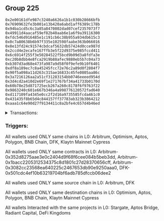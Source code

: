 ## Group 225

```0x17f2120a019da7fd7417c084b0dec748009395f0
0x2e00161dfe987c3240a6626a1b1c030b28666bfb
0x76909632fe3b001e13b420a6abd1aff6389c178b
0x94ba1cd5c6c3a85a8470802dad07cef2357073f7
0x49911d4aacaf59ef82b40aab6e1a6f9a39116300
0xfdc546d916485e1c191cb6c38b955a934db615c3
0x0c7a80638b6b97f335e102598faabe363b066016
0x8e13fd24c91574cbdcaf5632db57424d0cce987d
0x2ccd4e2ecafe167ffb3e5f22d9375e985fccd411
0x6c6914f255f3e50284522f5bcd9b09d3a8fdfa3e
0xc20b8dbb4e8fca2919b88afec9880eb5b7c04a73
0xb307d3ad68e473fa987a9d58f0f9efe9b10f6401
0xdf8a189ec7c8a45245fcc72e76c2a89d0f2804f7
0x90f5a098a11d263c315ae16833c45fe0805aa86c
0x3a7216126aa2a51cf31283154bb0746eeeed954d
0x3d4cd2a410d2e69f1e271767bf34a41733b0170d
0x60b78e25d871725ecb267a260c8178f6f9763f22
0x9863240c601e667b346a4a998776120572fad640
0xd117109fa4345e0cc2f2d16a9735585fcda461c0
0x431435f8b65d4c844157ff37783ab323b3864212
0xaaa1c64e90d27f9134411c8a2bfe4c657d4b46ed
```
<details>
<summary>Transactions:</summary>

Hashes: 

Wallet: 0x17f2120a019da7fd7417c084b0dec748009395f0

       Hash: 0xcfc17ea203798d85ad5d8fc9cfc423f384d9eda606ea006665643b9a7165b539
         - source chain: Arbitrum
         - destination chain: Optimism
         - project: Stargate
         - contract: 0x352d8275aae3e0c2404d9f68f6cee084b5beb3dd
         - value USD: 11.071401979
       Hash: 0xc278ea2a5d0f7d3a01c7a1764f75ef6755c8753e8a6aa4a362595a8824021615
         - source chain: Arbitrum
         - destination chain: Aptos
         - project: Aptos Bridge
         - contract: 0x1bacc2205312534375c8d1801c27d28370656cff
       Hash: 0x86c8ff412f92800a2eadb368c4145ddb5fe92291fb8af15b8f8722df702846c2
         - source chain: Arbitrum
         - destination chain: Polygon
         - project: Stargate
         - contract: 0x352d8275aae3e0c2404d9f68f6cee084b5beb3dd
         - value USD: 2108.418206466
       Hash: 0x9756380b86f8386333067d6732de958d02c5250652943f7da80eb8afa9e9156f
         - source chain: Arbitrum
         - destination chain: Polygon
         - project: Stargate
         - contract: 0x352d8275aae3e0c2404d9f68f6cee084b5beb3dd
         - value USD: 1.137778312
       Hash: 0xba7fac0156f5bad702a2d1b9f0d446480be4942ac383e1335e9ce86ceaa75247
         - source chain: Arbitrum
         - destination chain: BNB Chain
         - project: Radiant Capital
         - contract: 0x3082cc23568ea640225c2467653db90e9250aaa0
       Hash: 0xa5e8942568009eb8b7ccf869e84c63c82ac78cd18ab756472eff7c1742642883
         - source chain: Arbitrum
         - destination chain: Polygon
         - project: Stargate
         - contract: 0x352d8275aae3e0c2404d9f68f6cee084b5beb3dd
         - value USD: 4.856902091
       Hash: 0xd8f457a7055fd4819c5ed5acf862465a7deb8abd125cb411ff34aa80c55bdd0a
         - source chain: DFK
         - destination chain: Klaytn Mainnet Cypress
         - project: DeFi Kingdoms
         - contract: 0x501cdc4ef10b63219704bf6adb785dfccb06dee2
Wallet: 0x2e00161dfe987c3240a6626a1b1c030b28666bfb

       Hash:0x1ea3874bc60eca7b33763a207ab043eaddc11133747017b59478903f7c7bfe17
         - source chain: Arbitrum
         - destination chain: Optimism
         - project: Stargate
         - contract: 0x352d8275aae3e0c2404d9f68f6cee084b5beb3dd
         - value USD: 8.995579865
       Hash:0x82bae3bd85108cec8d2275895f87b2636e367ffc810dd2b5f8d28a70e7738ce0
         - source chain: Arbitrum
         - destination chain: Aptos
         - project: Aptos Bridge
         - contract: 0x1bacc2205312534375c8d1801c27d28370656cff
       Hash:0x31f9555e8266466d536d962626e7a8481574314c4db73201be7e80dbffd68dac
         - source chain: Arbitrum
         - destination chain: Polygon
         - project: Stargate
         - contract: 0x352d8275aae3e0c2404d9f68f6cee084b5beb3dd
         - value USD: 2163.603207255
       Hash:0xb03138d2b8dcd0b8b25511ce0d75441e46996a88693bc5a5d6e5bd5661a67321
         - source chain: Arbitrum
         - destination chain: Polygon
         - project: Stargate
         - contract: 0x352d8275aae3e0c2404d9f68f6cee084b5beb3dd
         - value USD: 1.054094456
       Hash:0xc772a4e3b8a948b76d5a66d13e25e3d18f456971cf2240b7dd53c97157089ee1
         - source chain: Arbitrum
         - destination chain: BNB Chain
         - project: Radiant Capital
         - contract: 0x3082cc23568ea640225c2467653db90e9250aaa0
       Hash:0x08d284d1edaa0f60445dc2b1134231421f9adbdde2332f7510846fa2dd8986f9
         - source chain: Arbitrum
         - destination chain: Polygon
         - project: Stargate
         - contract: 0x352d8275aae3e0c2404d9f68f6cee084b5beb3dd
         - value USD: 3.941564108
       Hash:0x3cab34970c38ba3132e5d1a173af074b003e937d6f1955d4734adda1056204c3
         - source chain: DFK
         - destination chain: Klaytn Mainnet Cypress
         - project: DeFi Kingdoms
         - contract: 0x501cdc4ef10b63219704bf6adb785dfccb06dee2
       Hash:0x1efccc5e47088186aa508204373671fb312c7b7bc0e884f5f4ff8c0e47efa41e
         - source chain: DFK
         - destination chain: Klaytn Mainnet Cypress
         - project: DeFi Kingdoms
         - contract: 0x501cdc4ef10b63219704bf6adb785dfccb06dee2
Wallet: 0x76909632fe3b001e13b420a6abd1aff6389c178b

       Hash:0xbc41078ce81e1fd3e6d30ee7c3b0cf1a5bf81024e395b47b21650ea71a6983c1
         - source chain: Arbitrum
         - destination chain: Optimism
         - project: Stargate
         - contract: 0x352d8275aae3e0c2404d9f68f6cee084b5beb3dd
         - value USD: 9.525144216
       Hash:0x5b4f2446d27356c61333a4534bc381994e3bc225f581b57a850f9d1e1caea0b3
         - source chain: Arbitrum
         - destination chain: Aptos
         - project: Aptos Bridge
         - contract: 0x1bacc2205312534375c8d1801c27d28370656cff
       Hash:0x26f1f7f8dad643f9769a962d89390e458db2b9c26ff5c5fee8d7944af544a39d
         - source chain: Arbitrum
         - destination chain: Polygon
         - project: Stargate
         - contract: 0x352d8275aae3e0c2404d9f68f6cee084b5beb3dd
         - value USD: 2348.523182071
       Hash:0xc057fd9772fdb2d734eea8305e5ab8d19870bac114a93aa08a9513bb7feae89e
         - source chain: Arbitrum
         - destination chain: Polygon
         - project: Stargate
         - contract: 0x352d8275aae3e0c2404d9f68f6cee084b5beb3dd
         - value USD: 1.167573367
       Hash:0x7890acb51545cf1c2121642b065e99c5410c33b8c7088aa9302b799cf79e5bbb
         - source chain: Arbitrum
         - destination chain: BNB Chain
         - project: Radiant Capital
         - contract: 0x3082cc23568ea640225c2467653db90e9250aaa0
       Hash:0x42839e972ed197c015d11122aab8c7ed1e37ae120803c40fbd2e66ae694854cd
         - source chain: Arbitrum
         - destination chain: Polygon
         - project: Stargate
         - contract: 0x352d8275aae3e0c2404d9f68f6cee084b5beb3dd
         - value USD: 7.823987772
       Hash:0x6ec570c00c2b3824d1ac2fa9fd2ac962331b051c901ae4a6f310ec4c3437f61a
         - source chain: DFK
         - destination chain: Klaytn Mainnet Cypress
         - project: DeFi Kingdoms
         - contract: 0x501cdc4ef10b63219704bf6adb785dfccb06dee2
       Hash:0x4743d8b0a6b45405585c82ad1f1f7ecfc7e0aeb54444894e13b81dbdb8c7e618
         - source chain: DFK
         - destination chain: Klaytn Mainnet Cypress
         - project: DeFi Kingdoms
         - contract: 0x501cdc4ef10b63219704bf6adb785dfccb06dee2
Wallet: 0x94ba1cd5c6c3a85a8470802dad07cef2357073f7

       Hash:0xbbd6ea20143f7684769cdd245c7361021ba63786fcceb4d5cdede5890aec1f87
         - source chain: Arbitrum
         - destination chain: Optimism
         - project: Stargate
         - contract: 0x352d8275aae3e0c2404d9f68f6cee084b5beb3dd
         - value USD: 11.050710392
       Hash:0x399a59a94a529b767d09b6a778a00a06677643a420026a7009e886ad00b61e0b
         - source chain: Arbitrum
         - destination chain: Aptos
         - project: Aptos Bridge
         - contract: 0x1bacc2205312534375c8d1801c27d28370656cff
       Hash:0x79351a9594bc23487d908efba5fd82297f43770152f9ea7e450af33deab34440
         - source chain: Arbitrum
         - destination chain: Polygon
         - project: Stargate
         - contract: 0x352d8275aae3e0c2404d9f68f6cee084b5beb3dd
         - value USD: 2551.306320466
       Hash:0x8d26ecb918f0e965c596b7555c35d2472a3e71f8b19fd457139ac520a6bf0a5d
         - source chain: Arbitrum
         - destination chain: Polygon
         - project: Stargate
         - contract: 0x352d8275aae3e0c2404d9f68f6cee084b5beb3dd
         - value USD: 1.003645046
       Hash:0xf5163b0e8367a2ae3689855eb3ce81f125475937186060ef4b56f37a846fa3c6
         - source chain: Arbitrum
         - destination chain: BNB Chain
         - project: Radiant Capital
         - contract: 0x3082cc23568ea640225c2467653db90e9250aaa0
       Hash:0xde56657ff06e00c1420c9c4ce268b04d3ea22f318896b0f01ab2db08dc62a887
         - source chain: Arbitrum
         - destination chain: Polygon
         - project: Stargate
         - contract: 0x352d8275aae3e0c2404d9f68f6cee084b5beb3dd
         - value USD: 4.990921912
       Hash:0xd26ee34cf57664b0fa70f9708b0e61929664928214755ff8709d925f3e7820d7
         - source chain: DFK
         - destination chain: Klaytn Mainnet Cypress
         - project: DeFi Kingdoms
         - contract: 0x501cdc4ef10b63219704bf6adb785dfccb06dee2
       Hash:0xa61094968991be2f90b497d4f79de3471264527d543570401a8f127858754ebe
         - source chain: DFK
         - destination chain: Klaytn Mainnet Cypress
         - project: DeFi Kingdoms
         - contract: 0x501cdc4ef10b63219704bf6adb785dfccb06dee2
Wallet: 0x49911d4aacaf59ef82b40aab6e1a6f9a39116300

       Hash:0x4e1f87221d64dd1541c53cf378d3d7b6afe8d77d511eef018ddcb30c1cb4eaa6
         - source chain: Arbitrum
         - destination chain: Optimism
         - project: Stargate
         - contract: 0x352d8275aae3e0c2404d9f68f6cee084b5beb3dd
         - value USD: 8.704494825
       Hash:0x148e54f8168340e85d0098c97ca5802929c3b6374c7b92b1bd0cfb05d144a4d6
         - source chain: Arbitrum
         - destination chain: Aptos
         - project: Aptos Bridge
         - contract: 0x1bacc2205312534375c8d1801c27d28370656cff
       Hash:0x13542c20a29091f6e6e4f5fdc23f47947e2ec96daf664f223d77de4bc14f948d
         - source chain: Arbitrum
         - destination chain: Polygon
         - project: Stargate
         - contract: 0x352d8275aae3e0c2404d9f68f6cee084b5beb3dd
         - value USD: 2503.398167311
       Hash:0xcc8524fe3015c43bbe00ce152ffbd17979a49abc9ae00c91dc2a6fc1e0f8d300
         - source chain: Arbitrum
         - destination chain: Polygon
         - project: Stargate
         - contract: 0x352d8275aae3e0c2404d9f68f6cee084b5beb3dd
         - value USD: 0.9150221917
       Hash:0x190fbeba84571f6a828346feefcb7de678612620fb327c1dd8f390fbb30a0011
         - source chain: Arbitrum
         - destination chain: BNB Chain
         - project: Radiant Capital
         - contract: 0x3082cc23568ea640225c2467653db90e9250aaa0
       Hash:0x62b57d223c02d04c7fa7ac065a98470b92bdccaef8ca4296dee627ff7dc0b123
         - source chain: Arbitrum
         - destination chain: Polygon
         - project: Stargate
         - contract: 0x352d8275aae3e0c2404d9f68f6cee084b5beb3dd
         - value USD: 4.080517713
       Hash:0x2dc15c43c22d05b1d3c114ce4c04f819ce4a44b9a66734091c2b247b73e62106
         - source chain: DFK
         - destination chain: Klaytn Mainnet Cypress
         - project: DeFi Kingdoms
         - contract: 0x501cdc4ef10b63219704bf6adb785dfccb06dee2
       Hash:0x9f1290bf59e0ad3e0acf181e6c0cbe968075e053ea38a195d525b1950b096c9d
         - source chain: DFK
         - destination chain: Klaytn Mainnet Cypress
         - project: DeFi Kingdoms
         - contract: 0x501cdc4ef10b63219704bf6adb785dfccb06dee2
Wallet: 0xfdc546d916485e1c191cb6c38b955a934db615c3

       Hash:0x38d1fd05e528eefe82a58867314a58b562b08a4edb412a9226fc8eed1135b315
         - source chain: Arbitrum
         - destination chain: Optimism
         - project: Stargate
         - contract: 0x352d8275aae3e0c2404d9f68f6cee084b5beb3dd
         - value USD: 7.366555753
       Hash:0x577a454892247f1a3925fd918a3fc363120e55ae8fc9b68b3c675de0da56b496
         - source chain: Arbitrum
         - destination chain: Aptos
         - project: Aptos Bridge
         - contract: 0x1bacc2205312534375c8d1801c27d28370656cff
       Hash:0x2a8f22bcde07c447f193f2faa40f14651f9d57cba59338870005347649320bb3
         - source chain: Arbitrum
         - destination chain: Polygon
         - project: Stargate
         - contract: 0x352d8275aae3e0c2404d9f68f6cee084b5beb3dd
         - value USD: 2352.466522623
       Hash:0x6886b8e490ad24a863cdcb2660a7f877a4628436049f5bff25a76a9247fe5fe1
         - source chain: Arbitrum
         - destination chain: Polygon
         - project: Stargate
         - contract: 0x352d8275aae3e0c2404d9f68f6cee084b5beb3dd
         - value USD: 1.287349825
       Hash:0x40e3fca6979eded4f16c338754454558b1696b165077cea200c2b313098f9541
         - source chain: Arbitrum
         - destination chain: BNB Chain
         - project: Radiant Capital
         - contract: 0x3082cc23568ea640225c2467653db90e9250aaa0
       Hash:0xbaf1ad1be21305033407e2d7615cd9330ef5318dccd177a7f34d7eed8927105a
         - source chain: Arbitrum
         - destination chain: Polygon
         - project: Stargate
         - contract: 0x352d8275aae3e0c2404d9f68f6cee084b5beb3dd
         - value USD: 5.706410634
       Hash:0xd8464cdb4823fdb5166682017a1d1b98533be6b6757329d313fd01f1d80d8db9
         - source chain: DFK
         - destination chain: Klaytn Mainnet Cypress
         - project: DeFi Kingdoms
         - contract: 0x501cdc4ef10b63219704bf6adb785dfccb06dee2
       Hash:0x2dd83f273a3ac289f370497cdf6cab0bd6c5122c75a53d3ffb9b9cad9384c2f1
         - source chain: DFK
         - destination chain: Klaytn Mainnet Cypress
         - project: DeFi Kingdoms
         - contract: 0x501cdc4ef10b63219704bf6adb785dfccb06dee2
Wallet: 0x0c7a80638b6b97f335e102598faabe363b066016

       Hash:0x2da695e94bb4f5738f6493dd67da8ac19da38cb4e2b19d05f3b7c6713f3882b9
         - source chain: Arbitrum
         - destination chain: Optimism
         - project: Stargate
         - contract: 0x352d8275aae3e0c2404d9f68f6cee084b5beb3dd
         - value USD: 9.942483009
       Hash:0x933d910f59455871cf47e2e8034a0af463dc340f4c53d10d2699a641830d27f2
         - source chain: Arbitrum
         - destination chain: Aptos
         - project: Aptos Bridge
         - contract: 0x1bacc2205312534375c8d1801c27d28370656cff
       Hash:0x40f593f66ac75fc1a322ed2d507258b8f26b1e82a8f1a143fd0ce3f03414b71e
         - source chain: Arbitrum
         - destination chain: Polygon
         - project: Stargate
         - contract: 0x352d8275aae3e0c2404d9f68f6cee084b5beb3dd
         - value USD: 2254.324201769
       Hash:0xa8453e3ab65de0efbc125d98fc96896a2506d5800eea5e64891cd0d18e1e6c9c
         - source chain: Arbitrum
         - destination chain: Polygon
         - project: Stargate
         - contract: 0x352d8275aae3e0c2404d9f68f6cee084b5beb3dd
         - value USD: 1.289747795
       Hash:0xc9a5cbc2b90b0819b28fe449f4cfc1341dbce4f3cec3e0911571e8b21ec7208d
         - source chain: Arbitrum
         - destination chain: BNB Chain
         - project: Radiant Capital
         - contract: 0x3082cc23568ea640225c2467653db90e9250aaa0
       Hash:0x2dd67793a8862c15fd8bf3ec74a0a2b7833e5ebf3d3f00f6d324431249abcfd8
         - source chain: Arbitrum
         - destination chain: Polygon
         - project: Stargate
         - contract: 0x352d8275aae3e0c2404d9f68f6cee084b5beb3dd
         - value USD: 3.706109835
       Hash:0xaaac91fdba7fa4c0bfaaedd2fe1458d3348de8219ffea408d56f7dff66fcf6ba
         - source chain: DFK
         - destination chain: Klaytn Mainnet Cypress
         - project: DeFi Kingdoms
         - contract: 0x501cdc4ef10b63219704bf6adb785dfccb06dee2
       Hash:0x0c2a54d4d0ef3b0502e965f2873e20cdac7a1e95988550e22db3bebe24f97ee5
         - source chain: DFK
         - destination chain: Klaytn Mainnet Cypress
         - project: DeFi Kingdoms
         - contract: 0x501cdc4ef10b63219704bf6adb785dfccb06dee2
Wallet: 0x8e13fd24c91574cbdcaf5632db57424d0cce987d

       Hash:0xb75ec57d673baf2a4cb105ea1d239a0c0d3b5ef30102837a9d8d308bd21e6624
         - source chain: Arbitrum
         - destination chain: Optimism
         - project: Stargate
         - contract: 0x352d8275aae3e0c2404d9f68f6cee084b5beb3dd
         - value USD: 12.081782704
       Hash:0xbdcd895655420d41e41606c210db0673d72e6b0af72cfeecabaa0199d3e63cbb
         - source chain: Arbitrum
         - destination chain: Aptos
         - project: Aptos Bridge
         - contract: 0x1bacc2205312534375c8d1801c27d28370656cff
       Hash:0xd95b24194ca99cec5254acf6708efe20ec75c618c1b35aa9f3377201c42015c0
         - source chain: Arbitrum
         - destination chain: Polygon
         - project: Stargate
         - contract: 0x352d8275aae3e0c2404d9f68f6cee084b5beb3dd
         - value USD: 2458.186868982
       Hash:0x761bc899e53faeb24494a87b528de147fe47f7d3bb74f392de936854bd16301d
         - source chain: Arbitrum
         - destination chain: Polygon
         - project: Stargate
         - contract: 0x352d8275aae3e0c2404d9f68f6cee084b5beb3dd
         - value USD: 1.301246447
       Hash:0x946abd7c00ab9bba77f45a0c379da9737f775a6032a61738c1853da183b27f91
         - source chain: Arbitrum
         - destination chain: BNB Chain
         - project: Radiant Capital
         - contract: 0x3082cc23568ea640225c2467653db90e9250aaa0
       Hash:0xe5ab94d19645ab085c8d5cc6915c65492fd97535e1cebcb90644204efe39328c
         - source chain: Arbitrum
         - destination chain: Polygon
         - project: Stargate
         - contract: 0x352d8275aae3e0c2404d9f68f6cee084b5beb3dd
         - value USD: 7.690428744
       Hash:0x630a77e3fe53e1b9dde0b9725694dfc4fd4e86040ae5ec8792bb228ebd869623
         - source chain: DFK
         - destination chain: Klaytn Mainnet Cypress
         - project: DeFi Kingdoms
         - contract: 0x501cdc4ef10b63219704bf6adb785dfccb06dee2
       Hash:0xaffdd8fc6dfa0886209dc91f8fa2455764d2a7c9c4462b3d36124052abf1999d
         - source chain: DFK
         - destination chain: Klaytn Mainnet Cypress
         - project: DeFi Kingdoms
         - contract: 0x501cdc4ef10b63219704bf6adb785dfccb06dee2
Wallet: 0x2ccd4e2ecafe167ffb3e5f22d9375e985fccd411

       Hash:0x06b0d62395a0b2bb17dcb0525fd53fd5976a8cc4ba54e494778c1e1722c45c82
         - source chain: Arbitrum
         - destination chain: Optimism
         - project: Stargate
         - contract: 0x352d8275aae3e0c2404d9f68f6cee084b5beb3dd
         - value USD: 9.346284733
       Hash:0xff10227a961dbd3fa94cc9d91627be7afeec9ad101dfc1ee5cf398b984e64288
         - source chain: Arbitrum
         - destination chain: Aptos
         - project: Aptos Bridge
         - contract: 0x1bacc2205312534375c8d1801c27d28370656cff
       Hash:0x18c186815dbd5c0f55c12fbeda954dcd63b340c8af3bc73e60ecd8f03d959943
         - source chain: Arbitrum
         - destination chain: Polygon
         - project: Stargate
         - contract: 0x352d8275aae3e0c2404d9f68f6cee084b5beb3dd
         - value USD: 1998.548860529
       Hash:0xb43e0b09666ac8fa045e788264740bca1616bd77557641de33f25eb28b340faa
         - source chain: Arbitrum
         - destination chain: Polygon
         - project: Stargate
         - contract: 0x352d8275aae3e0c2404d9f68f6cee084b5beb3dd
         - value USD: 1.283749368
       Hash:0x2bef7f62f2584f0baf5392ebf0eccf4936e5a6cb8d743121c499eb9ce73e2aa7
         - source chain: Arbitrum
         - destination chain: BNB Chain
         - project: Radiant Capital
         - contract: 0x3082cc23568ea640225c2467653db90e9250aaa0
       Hash:0xdaa2bf130a3bb34ad61a6f7763c29d3246183d0a03969eebbc5ecfd95061954e
         - source chain: Arbitrum
         - destination chain: Polygon
         - project: Stargate
         - contract: 0x352d8275aae3e0c2404d9f68f6cee084b5beb3dd
         - value USD: 5.710007019
       Hash:0xab12438993837f20e08f346092f47dc2e4aaded1e63a223ad43a022d04a5f500
         - source chain: DFK
         - destination chain: Klaytn Mainnet Cypress
         - project: DeFi Kingdoms
         - contract: 0x501cdc4ef10b63219704bf6adb785dfccb06dee2
       Hash:0xa151658d749ba1af446d8f2e3cda15ec80a7a74cc6c9fce4e6d94edf66883b38
         - source chain: DFK
         - destination chain: Klaytn Mainnet Cypress
         - project: DeFi Kingdoms
         - contract: 0x501cdc4ef10b63219704bf6adb785dfccb06dee2
Wallet: 0x6c6914f255f3e50284522f5bcd9b09d3a8fdfa3e

       Hash:0x016357f76cb6b15b2dc1db68b2034939738774660a4599bd93c4e2adac46c2df
         - source chain: Arbitrum
         - destination chain: Optimism
         - project: Stargate
         - contract: 0x352d8275aae3e0c2404d9f68f6cee084b5beb3dd
         - value USD: 12.467558059
       Hash:0x74c5270fda16c6a630ba8334a8dac0a447e4eba2f501ed6fd6efc7f71a36685b
         - source chain: Arbitrum
         - destination chain: Aptos
         - project: Aptos Bridge
         - contract: 0x1bacc2205312534375c8d1801c27d28370656cff
       Hash:0x576f3965a65d8192460a0e6226d82b8d424cef788a8450bfa21f0188f3f60d46
         - source chain: Arbitrum
         - destination chain: Polygon
         - project: Stargate
         - contract: 0x352d8275aae3e0c2404d9f68f6cee084b5beb3dd
         - value USD: 2378.2599332
       Hash:0x02df320b6eb72340ab08b14c49b55b04aaefe5a9a7461e372adcdad1ea6c0bca
         - source chain: Arbitrum
         - destination chain: Polygon
         - project: Stargate
         - contract: 0x352d8275aae3e0c2404d9f68f6cee084b5beb3dd
         - value USD: 1.110783391
       Hash:0x7d28e25fcf21737484f450326e80904eb6429388f30e20bac35cb68177f717f0
         - source chain: Arbitrum
         - destination chain: BNB Chain
         - project: Radiant Capital
         - contract: 0x3082cc23568ea640225c2467653db90e9250aaa0
       Hash:0xefc2e1497ac43505fc43031b84df85990ab3db393ddff6b838c328cdaf27674a
         - source chain: Arbitrum
         - destination chain: Polygon
         - project: Stargate
         - contract: 0x352d8275aae3e0c2404d9f68f6cee084b5beb3dd
         - value USD: 3.884923541
       Hash:0xc87ed1f1c0790d5a9739b543110d7e2da2816ad7df5ed1f383ab8065b5fc73e1
         - source chain: DFK
         - destination chain: Klaytn Mainnet Cypress
         - project: DeFi Kingdoms
         - contract: 0x501cdc4ef10b63219704bf6adb785dfccb06dee2
       Hash:0x8c0384560e2c8a43c452bd26f4571131eecb433510244a4156db066d036e7785
         - source chain: DFK
         - destination chain: Klaytn Mainnet Cypress
         - project: DeFi Kingdoms
         - contract: 0x501cdc4ef10b63219704bf6adb785dfccb06dee2
Wallet: 0xc20b8dbb4e8fca2919b88afec9880eb5b7c04a73

       Hash:0x56ebf911124dbd683bfd6f2ab853936a5ccfc9605eaf79cea036e8cd93b7b93d
         - source chain: Arbitrum
         - destination chain: Optimism
         - project: Stargate
         - contract: 0x352d8275aae3e0c2404d9f68f6cee084b5beb3dd
         - value USD: 10.906921396
       Hash:0x0a346ad16e5a9e0e8a55bd4f94f9fb00e593462c0453daf2f1cc902bdb79ae20
         - source chain: Arbitrum
         - destination chain: Aptos
         - project: Aptos Bridge
         - contract: 0x1bacc2205312534375c8d1801c27d28370656cff
       Hash:0xb63345148bd63bf77ab3f9c9721ade5bac4b64c4540b71f9c265aa0773031eb3
         - source chain: Arbitrum
         - destination chain: Polygon
         - project: Stargate
         - contract: 0x352d8275aae3e0c2404d9f68f6cee084b5beb3dd
         - value USD: 2053.525867441
       Hash:0x5b72109ec861ff0bdb88188b6d2b363334dfeddda55bc2a55709e094f76a8410
         - source chain: Arbitrum
         - destination chain: Polygon
         - project: Stargate
         - contract: 0x352d8275aae3e0c2404d9f68f6cee084b5beb3dd
         - value USD: 1.263753278
       Hash:0x059f542dbc8e3982be4215ff6d362c6e0f158ede0e877fe44e86cc5d79a1c1dc
         - source chain: Arbitrum
         - destination chain: BNB Chain
         - project: Radiant Capital
         - contract: 0x3082cc23568ea640225c2467653db90e9250aaa0
       Hash:0x5e64930bd027757ef183eeacb46814f41f8df303b3275550db5edb5e3dd61ebd
         - source chain: Arbitrum
         - destination chain: Polygon
         - project: Stargate
         - contract: 0x352d8275aae3e0c2404d9f68f6cee084b5beb3dd
         - value USD: 4.73103461
       Hash:0x1220bb730e6e90e84f6c428c97491e186323db129542f38c5bde596e4b9f121f
         - source chain: DFK
         - destination chain: Klaytn Mainnet Cypress
         - project: DeFi Kingdoms
         - contract: 0x501cdc4ef10b63219704bf6adb785dfccb06dee2
       Hash:0x0bd8aa0dc59a4eeb27ebb558e8363757ab7073429be745489f7734b7fd29335e
         - source chain: DFK
         - destination chain: Klaytn Mainnet Cypress
         - project: DeFi Kingdoms
         - contract: 0x501cdc4ef10b63219704bf6adb785dfccb06dee2
Wallet: 0xb307d3ad68e473fa987a9d58f0f9efe9b10f6401

       Hash:0xba6074ed4af4479200d92558e2667452b1bba1b40c99968d8d8948c578f74ee8
         - source chain: Arbitrum
         - destination chain: Optimism
         - project: Stargate
         - contract: 0x352d8275aae3e0c2404d9f68f6cee084b5beb3dd
         - value USD: 11.012132857
       Hash:0x1eafbdcbfd549b9935f628eb08d5c83bf2e42e004d480fc3dae24955b1f1424c
         - source chain: Arbitrum
         - destination chain: Aptos
         - project: Aptos Bridge
         - contract: 0x1bacc2205312534375c8d1801c27d28370656cff
       Hash:0xccea82bf0c7eb92edd410633f599ec104c8ae008310031d18d4f306d54d2d42a
         - source chain: Arbitrum
         - destination chain: Polygon
         - project: Stargate
         - contract: 0x352d8275aae3e0c2404d9f68f6cee084b5beb3dd
         - value USD: 2300.241193538
       Hash:0xd6684973675584442250f57281c7fb0adac166c3c8884cbf409e0106a8cacf37
         - source chain: Arbitrum
         - destination chain: Polygon
         - project: Stargate
         - contract: 0x352d8275aae3e0c2404d9f68f6cee084b5beb3dd
         - value USD: 1.219861521
       Hash:0xa12275f54cb8c2e5b9cdb55396fce3abe23d89cf175cfd631be0ab0eaef2b2a4
         - source chain: Arbitrum
         - destination chain: BNB Chain
         - project: Radiant Capital
         - contract: 0x3082cc23568ea640225c2467653db90e9250aaa0
       Hash:0x948b49818cd3885a11f90542b35b9c58d577ee9bfa0d6dd2cb320debdc197f26
         - source chain: Arbitrum
         - destination chain: Polygon
         - project: Stargate
         - contract: 0x352d8275aae3e0c2404d9f68f6cee084b5beb3dd
         - value USD: 5.773841355
       Hash:0x9a412733648083bff6f0387d8143f235005d11274f543caf87a1e24b62ac596c
         - source chain: DFK
         - destination chain: Klaytn Mainnet Cypress
         - project: DeFi Kingdoms
         - contract: 0x501cdc4ef10b63219704bf6adb785dfccb06dee2
       Hash:0x46690036fe48b65e53901bd3a0eccc3b4bf775354021fca89621559ac99513f3
         - source chain: DFK
         - destination chain: Klaytn Mainnet Cypress
         - project: DeFi Kingdoms
         - contract: 0x501cdc4ef10b63219704bf6adb785dfccb06dee2
Wallet: 0xdf8a189ec7c8a45245fcc72e76c2a89d0f2804f7

       Hash:0x4f38e5dd9f181f2286e18f4a0a64e9babbe7d4e150c99217b799b6f145411c8e
         - source chain: Arbitrum
         - destination chain: Optimism
         - project: Stargate
         - contract: 0x352d8275aae3e0c2404d9f68f6cee084b5beb3dd
         - value USD: 9.000840438
       Hash:0x1bd206a902100ac10642fbbabf255ae5aac8a2af2cf80d8f1e7cbb338d0eece5
         - source chain: Arbitrum
         - destination chain: Aptos
         - project: Aptos Bridge
         - contract: 0x1bacc2205312534375c8d1801c27d28370656cff
       Hash:0x52543ebc61c6abeefe7ecca644ab78cdbd76a2c9fe7e02a9095fd997596688ba
         - source chain: Arbitrum
         - destination chain: Polygon
         - project: Stargate
         - contract: 0x352d8275aae3e0c2404d9f68f6cee084b5beb3dd
         - value USD: 2627.871981037
       Hash:0xc4021b99cbd7ed24e2ff1ac066556f444dcb82488353067fdd09eb621f01bc66
         - source chain: Arbitrum
         - destination chain: Polygon
         - project: Stargate
         - contract: 0x352d8275aae3e0c2404d9f68f6cee084b5beb3dd
         - value USD: 1.321092476
       Hash:0x959922545bbd5e942a49c25fb19442f3e2c67994cbac0657c7f5ff4b9107cbfd
         - source chain: Arbitrum
         - destination chain: BNB Chain
         - project: Radiant Capital
         - contract: 0x3082cc23568ea640225c2467653db90e9250aaa0
       Hash:0x890c4b4a6df335c2213c1ac3580c5ea4889a31d2d22833ec597862f03638490f
         - source chain: Arbitrum
         - destination chain: Polygon
         - project: Stargate
         - contract: 0x352d8275aae3e0c2404d9f68f6cee084b5beb3dd
         - value USD: 5.672696772
       Hash:0x1f5cce9b9148f36ef55cea424800b8a9e17d6d429ba349a72849a2d04d67c5b6
         - source chain: DFK
         - destination chain: Klaytn Mainnet Cypress
         - project: DeFi Kingdoms
         - contract: 0x501cdc4ef10b63219704bf6adb785dfccb06dee2
       Hash:0xf2fbb752b9ab61d9de0c5cf7e392ceeda70b5db2f0806a661a5c8c53f88cc946
         - source chain: DFK
         - destination chain: Klaytn Mainnet Cypress
         - project: DeFi Kingdoms
         - contract: 0x501cdc4ef10b63219704bf6adb785dfccb06dee2
Wallet: 0x90f5a098a11d263c315ae16833c45fe0805aa86c

       Hash:0xdceaa246088c8cbc6aa7d460aa2e1518bdffe5aef491423d0cbcba5523f6ff0c
         - source chain: Arbitrum
         - destination chain: Optimism
         - project: Stargate
         - contract: 0x352d8275aae3e0c2404d9f68f6cee084b5beb3dd
         - value USD: 9.000840438
       Hash:0x03ab54b0be0034262934311785b1689c2ae7e70ee909df636606a41bc656780d
         - source chain: Arbitrum
         - destination chain: Aptos
         - project: Aptos Bridge
         - contract: 0x1bacc2205312534375c8d1801c27d28370656cff
       Hash:0x40a15faa903cb744af1e088fc91bc783db6ec84f260fc0540643315f852c00db
         - source chain: Arbitrum
         - destination chain: Polygon
         - project: Stargate
         - contract: 0x352d8275aae3e0c2404d9f68f6cee084b5beb3dd
         - value USD: 2554.850970574
       Hash:0x60954025b5dbdc1bd517bd2679c5c385d63921c8cbc615de8705b3331b59b0d1
         - source chain: Arbitrum
         - destination chain: Polygon
         - project: Stargate
         - contract: 0x352d8275aae3e0c2404d9f68f6cee084b5beb3dd
         - value USD: 1.196767178
       Hash:0xf974294222ca8e7d086b2a0b803a76bb9784a94d95918fd42410ded38a80b263
         - source chain: Arbitrum
         - destination chain: BNB Chain
         - project: Radiant Capital
         - contract: 0x3082cc23568ea640225c2467653db90e9250aaa0
       Hash:0xb3f6db697ef8c26f55144a98e230c836f860ce6f678ce068d71d585347921f50
         - source chain: Arbitrum
         - destination chain: Polygon
         - project: Stargate
         - contract: 0x352d8275aae3e0c2404d9f68f6cee084b5beb3dd
         - value USD: 3.799013118
       Hash:0xa15cadfa4296a5d4541972d9904cfec37b4cb480d5262a365b16c64229e83e6f
         - source chain: DFK
         - destination chain: Klaytn Mainnet Cypress
         - project: DeFi Kingdoms
         - contract: 0x501cdc4ef10b63219704bf6adb785dfccb06dee2
       Hash:0x6260162d654eb06c01539a3f65665b6182ee7e3985db3e6cc08a50d829507da3
         - source chain: DFK
         - destination chain: Klaytn Mainnet Cypress
         - project: DeFi Kingdoms
         - contract: 0x501cdc4ef10b63219704bf6adb785dfccb06dee2
Wallet: 0x3a7216126aa2a51cf31283154bb0746eeeed954d

       Hash:0x2934a9b60f96c06adbd8e761a882e15c8dd5dcc26245b689df07a47215297dcf
         - source chain: Arbitrum
         - destination chain: Optimism
         - project: Stargate
         - contract: 0x352d8275aae3e0c2404d9f68f6cee084b5beb3dd
         - value USD: 13.344320229
       Hash:0x42e0e74df747b0b9eec8edd9e28f4d2863edba9e29fda714e0eceb78f9e6cb19
         - source chain: Arbitrum
         - destination chain: Aptos
         - project: Aptos Bridge
         - contract: 0x1bacc2205312534375c8d1801c27d28370656cff
       Hash:0x1adcfab974f13debe6cf92b82071cf4b9a01c07671dbe02508ea67b1f410a113
         - source chain: Arbitrum
         - destination chain: Polygon
         - project: Stargate
         - contract: 0x352d8275aae3e0c2404d9f68f6cee084b5beb3dd
         - value USD: 2517.421135966
       Hash:0xe050e6c72c5bfeec294b7c0c717a4eb5d9c650ea168550a86075a886715bec9b
         - source chain: Arbitrum
         - destination chain: Polygon
         - project: Stargate
         - contract: 0x352d8275aae3e0c2404d9f68f6cee084b5beb3dd
         - value USD: 1.263753278
       Hash:0xc1268ccdd50bd4324966b0819608f2f5a87316c714c08476d086897e71b51787
         - source chain: Arbitrum
         - destination chain: BNB Chain
         - project: Radiant Capital
         - contract: 0x3082cc23568ea640225c2467653db90e9250aaa0
       Hash:0xeb329c4168966789efe6a2e2f7029c353228a1eed5b25da0853f64d36b2cc66c
         - source chain: Arbitrum
         - destination chain: Polygon
         - project: Stargate
         - contract: 0x352d8275aae3e0c2404d9f68f6cee084b5beb3dd
         - value USD: 5.729986048
       Hash:0xb35a7c2b042abac71c565b6e73d97942754761fbf5c79cfaa955bfabfdaa28a3
         - source chain: DFK
         - destination chain: Klaytn Mainnet Cypress
         - project: DeFi Kingdoms
         - contract: 0x501cdc4ef10b63219704bf6adb785dfccb06dee2
       Hash:0x845fcffa394d0d5a3352465f83ec4bc6f56fa41159f4930e02c9feda30f81af0
         - source chain: DFK
         - destination chain: Klaytn Mainnet Cypress
         - project: DeFi Kingdoms
         - contract: 0x501cdc4ef10b63219704bf6adb785dfccb06dee2
Wallet: 0x3d4cd2a410d2e69f1e271767bf34a41733b0170d

       Hash:0xc8c11f730c807fb341193402a566efa828506a09bb671f418b2637026479095d
         - source chain: Arbitrum
         - destination chain: Optimism
         - project: Stargate
         - contract: 0x352d8275aae3e0c2404d9f68f6cee084b5beb3dd
         - value USD: 9.188467543
       Hash:0x571aaa95894d38e001176a09f6d69dc7bde3f5514dd4fd14e969b5244eeafe7e
         - source chain: Arbitrum
         - destination chain: Aptos
         - project: Aptos Bridge
         - contract: 0x1bacc2205312534375c8d1801c27d28370656cff
       Hash:0xac3541efb7b3beaa492a218c61a375d53c49ef76388c93438cfdf66543917a57
         - source chain: Arbitrum
         - destination chain: Polygon
         - project: Stargate
         - contract: 0x352d8275aae3e0c2404d9f68f6cee084b5beb3dd
         - value USD: 2786.211829277
       Hash:0x1996e1269ba89d0feb7b81ac723ed7c60ebd49e70c479e1ead108491d31f4393
         - source chain: Arbitrum
         - destination chain: Polygon
         - project: Stargate
         - contract: 0x352d8275aae3e0c2404d9f68f6cee084b5beb3dd
         - value USD: 1.283749368
       Hash:0xa7d45ec7d11a3f72a2c015474c4bb8155f729b0b1ef900e91b85b257cde436b9
         - source chain: Arbitrum
         - destination chain: BNB Chain
         - project: Radiant Capital
         - contract: 0x3082cc23568ea640225c2467653db90e9250aaa0
       Hash:0x0fb422942f0f6f37c773f89af37da1901d1bdfd4a42ff12d76dae28457078905
         - source chain: Arbitrum
         - destination chain: Polygon
         - project: Stargate
         - contract: 0x352d8275aae3e0c2404d9f68f6cee084b5beb3dd
         - value USD: 3.712104143
       Hash:0x41dd82cedcadd2a2ab57e404fcb370e71c658f68865c414b4216e03369d342d1
         - source chain: DFK
         - destination chain: Klaytn Mainnet Cypress
         - project: DeFi Kingdoms
         - contract: 0x501cdc4ef10b63219704bf6adb785dfccb06dee2
       Hash:0xad2d34fe8e6e2d16d736180d9754772451c69ae44483cc6fff1b56625727ad21
         - source chain: DFK
         - destination chain: Klaytn Mainnet Cypress
         - project: DeFi Kingdoms
         - contract: 0x501cdc4ef10b63219704bf6adb785dfccb06dee2
Wallet: 0x60b78e25d871725ecb267a260c8178f6f9763f22

       Hash:0xc82b3c16b4e8e3a09735ac9d52eac62da718a4b78d853d8d9a2cd90ecc10432e
         - source chain: Arbitrum
         - destination chain: Optimism
         - project: Stargate
         - contract: 0x352d8275aae3e0c2404d9f68f6cee084b5beb3dd
         - value USD: 11.941500757
       Hash:0x86e8a6790a71ad805240809f25759ec68213452bfc24ba581b762a57cc03479a
         - source chain: Arbitrum
         - destination chain: Aptos
         - project: Aptos Bridge
         - contract: 0x1bacc2205312534375c8d1801c27d28370656cff
       Hash:0xf217da8222b44b5ccf5e088f144576899ed66f8888e56334a4553a7140de590b
         - source chain: Arbitrum
         - destination chain: Polygon
         - project: Stargate
         - contract: 0x352d8275aae3e0c2404d9f68f6cee084b5beb3dd
         - value USD: 2597.469373
       Hash:0x7e480c5b3967ded7218d1401b31343d3516542b518d68bfd72b937b453521eab
         - source chain: Arbitrum
         - destination chain: Polygon
         - project: Stargate
         - contract: 0x352d8275aae3e0c2404d9f68f6cee084b5beb3dd
         - value USD: 1.268953382
       Hash:0xcef764e80ca42f18dfc1fe70a4d00594a7f20cbc6d46048019d81b04db7539e3
         - source chain: Arbitrum
         - destination chain: BNB Chain
         - project: Radiant Capital
         - contract: 0x3082cc23568ea640225c2467653db90e9250aaa0
       Hash:0x4322990deae2b66093c2c957807021466f9004680a8e56096307c54024d257f4
         - source chain: Arbitrum
         - destination chain: Polygon
         - project: Stargate
         - contract: 0x352d8275aae3e0c2404d9f68f6cee084b5beb3dd
         - value USD: 3.726888504
       Hash:0x7549a1f28f5fcd7a515a216670333c01e551995c2a5b52bc10cd2365b6853ba7
         - source chain: DFK
         - destination chain: Klaytn Mainnet Cypress
         - project: DeFi Kingdoms
         - contract: 0x501cdc4ef10b63219704bf6adb785dfccb06dee2
       Hash:0x0ab9d7ca47eaa7f41528b539ef900656116816be7c089a935c297289a2e13f49
         - source chain: DFK
         - destination chain: Klaytn Mainnet Cypress
         - project: DeFi Kingdoms
         - contract: 0x501cdc4ef10b63219704bf6adb785dfccb06dee2
Wallet: 0x9863240c601e667b346a4a998776120572fad640

       Hash:0x20c3a434b19160da1ccc8b648ff49dc781eec44c7604d5a8ca9e23126434638c
         - source chain: Arbitrum
         - destination chain: Optimism
         - project: Stargate
         - contract: 0x352d8275aae3e0c2404d9f68f6cee084b5beb3dd
         - value USD: 12.450022816
       Hash:0x69d82c48f7336cc47fa424a486bc2d53fc3539fbe3845a602ad60c1d6ce13c2d
         - source chain: Arbitrum
         - destination chain: Aptos
         - project: Aptos Bridge
         - contract: 0x1bacc2205312534375c8d1801c27d28370656cff
       Hash:0x34b719dc536233c3b83e1aac5f0cb79839026ca7edae958a2f430b697a8e8fbf
         - source chain: Arbitrum
         - destination chain: Polygon
         - project: Stargate
         - contract: 0x352d8275aae3e0c2404d9f68f6cee084b5beb3dd
         - value USD: 2396.633696049
       Hash:0x477dcb8b6455d4bffe5881b801a8c19dd8a4c59c77f9cc35c6d9601ebf395b67
         - source chain: Arbitrum
         - destination chain: Polygon
         - project: Stargate
         - contract: 0x352d8275aae3e0c2404d9f68f6cee084b5beb3dd
         - value USD: 1.273761327
       Hash:0xa65f504c26853bb990f4951439583937570f8a5223c9f8a425f8a31c7dd05f1d
         - source chain: Arbitrum
         - destination chain: BNB Chain
         - project: Radiant Capital
         - contract: 0x3082cc23568ea640225c2467653db90e9250aaa0
       Hash:0xd05116af8a57f37bc63663c9bf01b836b3b0d47cd80a0655372294776958e7c2
         - source chain: Arbitrum
         - destination chain: Polygon
         - project: Stargate
         - contract: 0x352d8275aae3e0c2404d9f68f6cee084b5beb3dd
         - value USD: 1.724181786
       Hash:0xa8903a518edb7ce7a28731bb124c462d7e8b82d5eb80b721e8571e83c2adc720
         - source chain: DFK
         - destination chain: Klaytn Mainnet Cypress
         - project: DeFi Kingdoms
         - contract: 0x501cdc4ef10b63219704bf6adb785dfccb06dee2
       Hash:0x24ad9e7be7bae3841a3fb4e4417ddba1fa0e80a95bf3ae47b20d0dc0e7fdfc76
         - source chain: DFK
         - destination chain: Klaytn Mainnet Cypress
         - project: DeFi Kingdoms
         - contract: 0x501cdc4ef10b63219704bf6adb785dfccb06dee2
Wallet: 0xd117109fa4345e0cc2f2d16a9735585fcda461c0

       Hash:0x2b4eece1ea6e04452851c8071234154cdda41972c95c76f004692457ae2d5f79
         - source chain: Arbitrum
         - destination chain: Optimism
         - project: Stargate
         - contract: 0x352d8275aae3e0c2404d9f68f6cee084b5beb3dd
         - value USD: 8.651889095
       Hash:0xd7462d65456dc8cbacfd58d05d93886d2c5807d0655f250511d4c5b490e3b7f2
         - source chain: Arbitrum
         - destination chain: Aptos
         - project: Aptos Bridge
         - contract: 0x1bacc2205312534375c8d1801c27d28370656cff
       Hash:0xf550f0d8879083b8151ba97aad8c71a3a2ca3e6f09465764ea10b5bd57e2b146
         - source chain: Arbitrum
         - destination chain: Polygon
         - project: Stargate
         - contract: 0x352d8275aae3e0c2404d9f68f6cee084b5beb3dd
         - value USD: 2767.141292242
       Hash:0xdfde574d8a3cde098605ac2f3fa76fdec672fc5a639761ae5f569307faaf86d9
         - source chain: Arbitrum
         - destination chain: Polygon
         - project: Stargate
         - contract: 0x352d8275aae3e0c2404d9f68f6cee084b5beb3dd
         - value USD: 1.294247615
       Hash:0x85946698854e66cd0808edb0e196557c663ec1924789ee0d8c4c534d96bc9732
         - source chain: Arbitrum
         - destination chain: BNB Chain
         - project: Radiant Capital
         - contract: 0x3082cc23568ea640225c2467653db90e9250aaa0
       Hash:0x70e39038e2af2b4375d891d9fb7fab44c7782615936ae239e8dd89ada5716583
         - source chain: Arbitrum
         - destination chain: Polygon
         - project: Stargate
         - contract: 0x352d8275aae3e0c2404d9f68f6cee084b5beb3dd
         - value USD: 5.699518728
       Hash:0xe7f4bbb05db823f32d77691b130eb99456a362cee35eff93d078ccb900802d99
         - source chain: DFK
         - destination chain: Klaytn Mainnet Cypress
         - project: DeFi Kingdoms
         - contract: 0x501cdc4ef10b63219704bf6adb785dfccb06dee2
       Hash:0x5fd0b61e1040ceb545b5f8c2a01e4a0a762952aa5bf12a46282d8fa0c4658312
         - source chain: DFK
         - destination chain: Klaytn Mainnet Cypress
         - project: DeFi Kingdoms
         - contract: 0x501cdc4ef10b63219704bf6adb785dfccb06dee2
Wallet: 0x431435f8b65d4c844157ff37783ab323b3864212

       Hash:0xe37da98ca3f22f621542f79931480bc216dcaf580eaba3418341be6059ad8684
         - source chain: Arbitrum
         - destination chain: Optimism
         - project: Stargate
         - contract: 0x352d8275aae3e0c2404d9f68f6cee084b5beb3dd
         - value USD: 10.894646726
       Hash:0xd00a939392256da8da2dd608095c9038f30f13536e0bf1788166be49c954d8dd
         - source chain: Arbitrum
         - destination chain: Aptos
         - project: Aptos Bridge
         - contract: 0x1bacc2205312534375c8d1801c27d28370656cff
       Hash:0x5b6b87e0be2397867905f783ebebe14f5bd2e28bffacfbd7e52e2db14f6eeb7f
         - source chain: Arbitrum
         - destination chain: Polygon
         - project: Stargate
         - contract: 0x352d8275aae3e0c2404d9f68f6cee084b5beb3dd
         - value USD: 2027.683142874
       Hash:0x042b830e47ab08ceb2fa0be76451cd41c6a6c38df9a7f5bffc42b725aa8fb2f9
         - source chain: Arbitrum
         - destination chain: Polygon
         - project: Stargate
         - contract: 0x352d8275aae3e0c2404d9f68f6cee084b5beb3dd
         - value USD: 1.289449674
       Hash:0x5178138e74f715a81a91085dec2b45fbe1ac9923058a3bc1581d80b9a0be706d
         - source chain: Arbitrum
         - destination chain: BNB Chain
         - project: Radiant Capital
         - contract: 0x3082cc23568ea640225c2467653db90e9250aaa0
       Hash:0x7c40a5c1b09a3ffc0d63b91ba9f3c8b85209bbe718e225114c016d36d8ff7cc2
         - source chain: Arbitrum
         - destination chain: Polygon
         - project: Stargate
         - contract: 0x352d8275aae3e0c2404d9f68f6cee084b5beb3dd
         - value USD: 5.704312576
       Hash:0x4c7f7c989882e729ce215e52d45a14b5219818f83e72f8816e38121b02dc06ab
         - source chain: DFK
         - destination chain: Klaytn Mainnet Cypress
         - project: DeFi Kingdoms
         - contract: 0x501cdc4ef10b63219704bf6adb785dfccb06dee2
       Hash:0xa8a63fe360fcfb0af32cfc597347407c7f250a644059e0e055217615f35d3306
         - source chain: DFK
         - destination chain: Klaytn Mainnet Cypress
         - project: DeFi Kingdoms
         - contract: 0x501cdc4ef10b63219704bf6adb785dfccb06dee2
Wallet: 0xaaa1c64e90d27f9134411c8a2bfe4c657d4b46ed

       Hash:0x8b92a5c80dfab975a4539d7a6eb8e6791dc3e8258fc644c39fb594f557af73ae
         - source chain: Arbitrum
         - destination chain: Optimism
         - project: Stargate
         - contract: 0x352d8275aae3e0c2404d9f68f6cee084b5beb3dd
         - value USD: 13.346073754
       Hash:0xc37f4d7c0d2cc6330d29e44742149f8607fa6fbcdb650545de17593a9958c599
         - source chain: Arbitrum
         - destination chain: Aptos
         - project: Aptos Bridge
         - contract: 0x1bacc2205312534375c8d1801c27d28370656cff
       Hash:0x81a3df8338bdd2351020187afd912cfa64f2d5dccb61101af0fe84089100a7c7
         - source chain: Arbitrum
         - destination chain: Polygon
         - project: Stargate
         - contract: 0x352d8275aae3e0c2404d9f68f6cee084b5beb3dd
         - value USD: 2497.191210979
       Hash:0x3ad037738f7473896e5cdd3f2533203dd32d9caa734daefb528fd97d3e554089
         - source chain: Arbitrum
         - destination chain: Polygon
         - project: Stargate
         - contract: 0x352d8275aae3e0c2404d9f68f6cee084b5beb3dd
         - value USD: 1.137778312
       Hash:0x74ea11e775b069661bb8b744c8b0f86eab0d6cd8395fe3b72bad01a1ea4722f4
         - source chain: Arbitrum
         - destination chain: BNB Chain
         - project: Radiant Capital
         - contract: 0x3082cc23568ea640225c2467653db90e9250aaa0
       Hash:0x4c186388de477be9c28b98715592194a0acb739c9dc00de59e2c89022be22401
         - source chain: Arbitrum
         - destination chain: Polygon
         - project: Stargate
         - contract: 0x352d8275aae3e0c2404d9f68f6cee084b5beb3dd
         - value USD: 5.855853529
       Hash:0xa855fe980f9a2b43fbc71a3cd727907a285edd6db700636d274cb84f3f40f83a
         - source chain: DFK
         - destination chain: Klaytn Mainnet Cypress
         - project: DeFi Kingdoms
         - contract: 0x501cdc4ef10b63219704bf6adb785dfccb06dee2
       Hash:0x2b194082fca7de623a3c49455aba1daed6f5881cf025308e83e03e08947baf54
         - source chain: DFK
         - destination chain: Klaytn Mainnet Cypress
         - project: DeFi Kingdoms
         - contract: 0x501cdc4ef10b63219704bf6adb785dfccb06dee2

</details>


### Triggers: 
All wallets used ONLY same chains in L0: Arbitrum, Optimism, Aptos, Polygon, BNB Chain, DFK, Klaytn Mainnet Cypress

All wallets used ONLY same contracts in L0: Arbitrum-0x352d8275aae3e0c2404d9f68f6cee084b5beb3dd, Arbitrum-0x1bacc2205312534375c8d1801c27d28370656cff, Arbitrum-0x3082cc23568ea640225c2467653db90e9250aaa0, DFK-0x501cdc4ef10b63219704bf6adb785dfccb06dee2

All wallets used ONLY same source chain in L0: Arbitrum, DFK

All wallets used ONLY same destination chains in L0: Optimism, Aptos, Polygon, BNB Chain, Klaytn Mainnet Cypress

All wallets Interacted with the same projects in L0: Stargate, Aptos Bridge, Radiant Capital, DeFi Kingdoms

